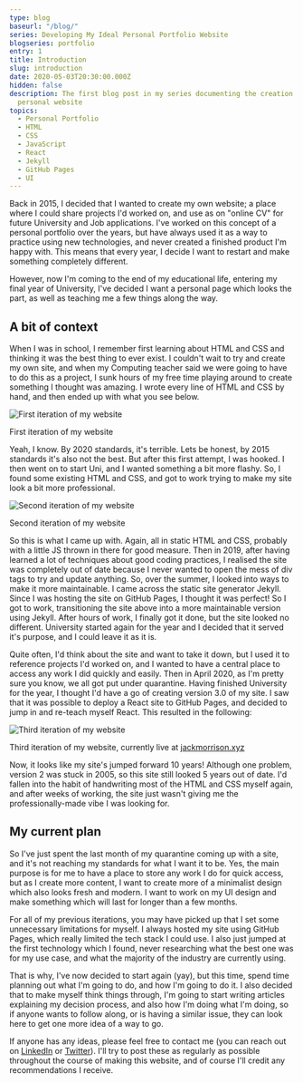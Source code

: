 ```yaml
---
type: blog
baseurl: "/blog/"
series: Developing My Ideal Personal Portfolio Website
blogseries: portfolio
entry: 1
title: Introduction
slug: introduction
date: 2020-05-03T20:30:00.000Z
hidden: false
description: The first blog post in my series documenting the creation of my new
  personal website
topics:
  - Personal Portfolio
  - HTML
  - CSS
  - JavaScript
  - React
  - Jekyll
  - GitHub Pages
  - UI
---
```


Back in 2015, I decided that I wanted to create my own website; a place where I could share projects I'd worked on, and use as on "online CV" for future University and Job applications. I've worked on this concept of a personal portfolio over the years, but have always used it as a way to practice using new technologies, and never created a finished product I'm happy with. This means that every year, I decide I want to restart and make something completely different.

However, now I'm coming to the end of my educational life, entering my final year of University, I've decided I want a personal page which looks the part, as well as teaching me a few things along the way.

## A bit of context

When I was in school, I remember first learning about HTML and CSS and thinking it was the best thing to ever exist. I couldn't wait to try and create my own site, and when my Computing teacher said we were going to have to do this as a project, I sunk hours of my free time playing around to create something I thought was amazing. I wrote every line of HTML and CSS by hand, and then ended up with what you see below.

![First iteration of my website](/img/site1.jpg "First iteration of my website")<p class="caption">First iteration of my website</p>

Yeah, I know. By 2020 standards, it's terrible. Lets be honest, by 2015 standards it's also not the best. But after this first attempt, I was hooked. I then went on to start Uni, and I wanted something a bit more flashy. So, I found some existing HTML and CSS, and got to work trying to make my site look a bit more professional.

![Second iteration of my website](/img/site2.jpg "Second iteration of my website")<p class="caption">Second iteration of my website</p>

So this is what I came up with. Again, all in static HTML and CSS, probably with a little JS thrown in there for good measure. Then in 2019, after having learned a lot of techniques about good coding practices, I realised the site was completely out of date because I never wanted to open the mess of div tags to try and update anything. So, over the summer, I looked into ways to make it more maintainable. I came across the static site generator Jekyll. Since I was hosting the site on GitHub Pages, I thought it was perfect! So I got to work, transitioning the site above into a more maintainable version using Jekyll. After hours of work, I finally got it done, but the site looked no different. University started again for the year and I decided that it served it's purpose, and I could leave it as it is.

Quite often, I'd think about the site and want to take it down, but I used it to reference projects I'd worked on, and I wanted to have a central place to access any work I did quickly and easily. Then in April 2020, as I'm pretty sure you know, we all got put under quarantine. Having finished University for the year, I thought I'd have a go of creating version 3.0 of my site. I saw that it was possible to deploy a React site to GitHub Pages, and decided to jump in and re-teach myself React. This resulted in the following:

![Third iteration of my website](/img/site3.jpg "Third iteration of my website")<p class="caption">Third iteration of my website, currently live at [jackmorrison.xyz](https://jackmorrison.xyz)</p>

Now, it looks like my site's jumped forward 10 years! Although one problem, version 2 was stuck in 2005, so this site still looked 5 years out of date. I'd fallen into the habit of handwriting most of the HTML and CSS myself again, and after weeks of working, the site just wasn't giving me the professionally-made vibe I was looking for.

## My current plan

So I've just spent the last month of my quarantine coming up with a site, and it's not reaching my standards for what I want it to be. Yes, the main purpose is for me to have a place to store any work I do for quick access, but as I create more content, I want to create more of a minimalist design which also looks fresh and modern. I want to work on my UI design and make something which will last for longer than a few months.

For all of my previous iterations, you may have picked up that I set some unnecessary limitations for myself. I always hosted my site using GitHub Pages, which really limited the tech stack I could use. I also just jumped at the first technology which I found, never researching what the best one was for my use case, and what the majority of the industry are currently using.

That is why, I've now decided to start again (yay), but this time, spend time planning out what I'm going to do, and how I'm going to do it. I also decided that to make myself think things through, I'm going to start writing articles explaining my decision process, and also how I'm doing what I'm doing, so if anyone wants to follow along, or is having a similar issue, they can look here to get one more idea of a way to go.

If anyone has any ideas, please feel free to contact me (you can reach out on [LinkedIn](https://linkedin.com/in/jackmorrison12) or [Twitter](https://twitter.com/jsm_ic)). I'll try to post these as regularly as possible throughout the course of making this website, and of course I'll credit any recommendations I receive.
